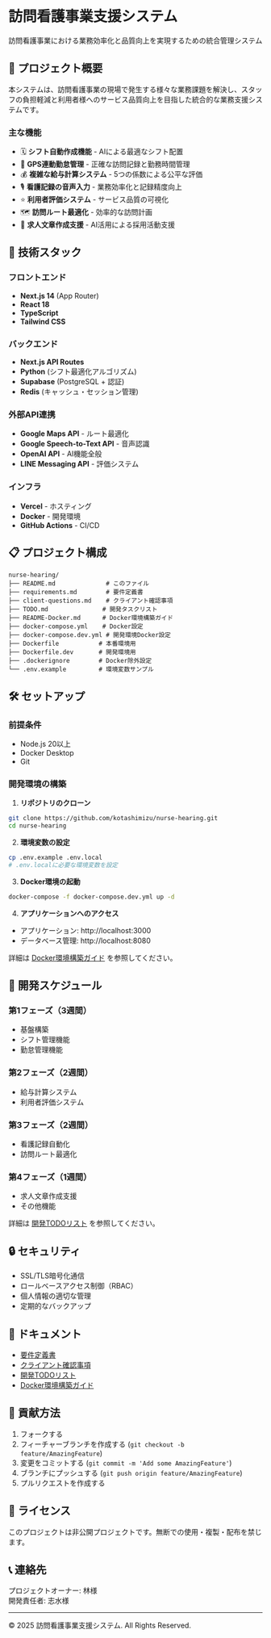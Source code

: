 # 訪問看護事業支援システム

訪問看護事業における業務効率化と品質向上を実現するための統合管理システム

## 🎯 プロジェクト概要

本システムは、訪問看護事業の現場で発生する様々な業務課題を解決し、スタッフの負担軽減と利用者様へのサービス品質向上を目指した統合的な業務支援システムです。

### 主な機能
- 🗓️ **シフト自動作成機能** - AIによる最適なシフト配置
- 📍 **GPS連動勤怠管理** - 正確な訪問記録と勤務時間管理
- 💰 **複雑な給与計算システム** - 5つの係数による公平な評価
- 🎙️ **看護記録の音声入力** - 業務効率化と記録精度向上
- ⭐ **利用者評価システム** - サービス品質の可視化
- 🗺️ **訪問ルート最適化** - 効率的な訪問計画
- 📝 **求人文章作成支援** - AI活用による採用活動支援

## 🚀 技術スタック

### フロントエンド
- **Next.js 14** (App Router)
- **React 18**
- **TypeScript**
- **Tailwind CSS**

### バックエンド
- **Next.js API Routes**
- **Python** (シフト最適化アルゴリズム)
- **Supabase** (PostgreSQL + 認証)
- **Redis** (キャッシュ・セッション管理)

### 外部API連携
- **Google Maps API** - ルート最適化
- **Google Speech-to-Text API** - 音声認識
- **OpenAI API** - AI機能全般
- **LINE Messaging API** - 評価システム

### インフラ
- **Vercel** - ホスティング
- **Docker** - 開発環境
- **GitHub Actions** - CI/CD

## 📋 プロジェクト構成

```
nurse-hearing/
├── README.md              # このファイル
├── requirements.md        # 要件定義書
├── client-questions.md    # クライアント確認事項
├── TODO.md               # 開発タスクリスト
├── README-Docker.md      # Docker環境構築ガイド
├── docker-compose.yml    # Docker設定
├── docker-compose.dev.yml # 開発環境Docker設定
├── Dockerfile           # 本番環境用
├── Dockerfile.dev       # 開発環境用
├── .dockerignore        # Docker除外設定
└── .env.example         # 環境変数サンプル
```

## 🛠️ セットアップ

### 前提条件
- Node.js 20以上
- Docker Desktop
- Git

### 開発環境の構築

1. **リポジトリのクローン**
```bash
git clone https://github.com/kotashimizu/nurse-hearing.git
cd nurse-hearing
```

2. **環境変数の設定**
```bash
cp .env.example .env.local
# .env.localに必要な環境変数を設定
```

3. **Docker環境の起動**
```bash
docker-compose -f docker-compose.dev.yml up -d
```

4. **アプリケーションへのアクセス**
- アプリケーション: http://localhost:3000
- データベース管理: http://localhost:8080

詳細は [Docker環境構築ガイド](./README-Docker.md) を参照してください。

## 📅 開発スケジュール

### 第1フェーズ（3週間）
- 基盤構築
- シフト管理機能
- 勤怠管理機能

### 第2フェーズ（2週間）
- 給与計算システム
- 利用者評価システム

### 第3フェーズ（2週間）
- 看護記録自動化
- 訪問ルート最適化

### 第4フェーズ（1週間）
- 求人文章作成支援
- その他機能

詳細は [開発TODOリスト](./TODO.md) を参照してください。

## 🔒 セキュリティ

- SSL/TLS暗号化通信
- ロールベースアクセス制御（RBAC）
- 個人情報の適切な管理
- 定期的なバックアップ

## 📝 ドキュメント

- [要件定義書](./requirements.md)
- [クライアント確認事項](./client-questions.md)
- [開発TODOリスト](./TODO.md)
- [Docker環境構築ガイド](./README-Docker.md)

## 🤝 貢献方法

1. フォークする
2. フィーチャーブランチを作成する (`git checkout -b feature/AmazingFeature`)
3. 変更をコミットする (`git commit -m 'Add some AmazingFeature'`)
4. ブランチにプッシュする (`git push origin feature/AmazingFeature`)
5. プルリクエストを作成する

## 📄 ライセンス

このプロジェクトは非公開プロジェクトです。無断での使用・複製・配布を禁じます。

## 📞 連絡先

プロジェクトオーナー: 林様  
開発責任者: 志水様

---

© 2025 訪問看護事業支援システム. All Rights Reserved.